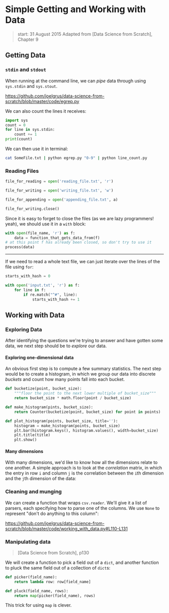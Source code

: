 <!-- toc -->

# Simple Getting and Working with Data
 > start: 31 August 2015
 > Adapted from [Data Science from Scratch], Chapter 9

## Getting Data

### `stdin` and `stdout`
When running at the command line, we can *pipe* data through using `sys.stdin` and `sys.stout`. 

https://github.com/joelgrus/data-science-from-scratch/blob/master/code/egrep.py

We can also count the lines it receives:
```python
import sys
count = 0
for line in sys.stdin:
	count += 1
print(count)
```
We can then use it in terminal:
```bash
cat SomeFile.txt | python egrep.py "0-9" | python line_count.py
```

### Reading Files

```python
file_for_reading = open('reading_file.txt', 'r')

file_for_writing = open('writing_file.txt', 'w')

file_for_appending = open('appending_file.txt', a)

file_for_writing.close()
```

Since it is easy to forget to close the files (as we are lazy programmers! yeah), we should use it in a `with` block:

```python
with open(file_name, 'r') as f:
	data = function_that_gets_data_from(f)
# at this point f has already been closed, so don't try to use it
process(data)
```

---

If we need to read a whole text file, we can just iterate over the lines of the file using `for`:
```python
starts_with_hash = 0

with open('input.txt', 'r') as f:
	for line in f:
		if re.match("^#", line):
			starts_with_hash += 1
```

## Working with Data

### Exploring Data
After identifying the questions we're trying to answer and have gotten some data, we next step should be to *explore* our data. 

#### Exploring one-dimensional data

An obvious first step is to compute a few summary statistics. The next step would be to create a histogram, in which we group our data into discrete *buckets* and count how many points fall into each bucket. 

```python
def bucketize(point, bucket_size):
	"""floor the point to the next lower multiple of bucket_size"""
	return bucket_size * math.floor(point / bucket_size)

def make_histogram(pints, bucket_size):
	return Counter(bucketize(point, bucket_size) for point in points)

def plot_histogram(points, bucket_size, title=''):
	histogram = make_histogram(points, bucket_size)
	plt.bar(histogram.keys(), histogram.values(), width=bucket_size)
	plt.title(title)
	plt.show()
```

#### Many dimensions
With many dimensions, we'd like to know how all the dimensions relate to one another. A simple approach is to look at the *correlation* matrix, in which the entry in row `i` and column `j` is the correlation between the `i`th dimension and the `j`th dimension of the data:

### Cleaning and munging

We can create a function that wraps `csv.reader`. We'll give it a list of parsers, each specifying how to parse one of the columns. We use `None` to represent "don't do anything to this column":

https://github.com/joelgrus/data-science-from-scratch/blob/master/code/working_with_data.py#L110-L131

### Manipulating data

> [Data Science from Scratch], p130

We will create a function to pick a field out of a `dict`, and another function to pluck the same field out of a collection of `dict`s:
```python
def picker(field_name):
	return lambda row: row[field_name]

def pluck(field_name, rows):
	return map(picker(field_name), rows)
```
This trick for using `map` is clever. 


